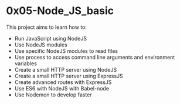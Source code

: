 # 0x05-Node_JS_basic

This project aims to learn how to:

- Run JavaScript using NodeJS
- Use NodeJS modules
- Use specific NodeJS modules to read files
- Use process to access command line arguments and    environment variables
- Create a small HTTP server using NodeJS
- Create a small HTTP server using ExpressJS
- Create advanced routes with ExpressJS
- Use ES6 with NodeJS with Babel-node
- Use Nodemon to develop faster
